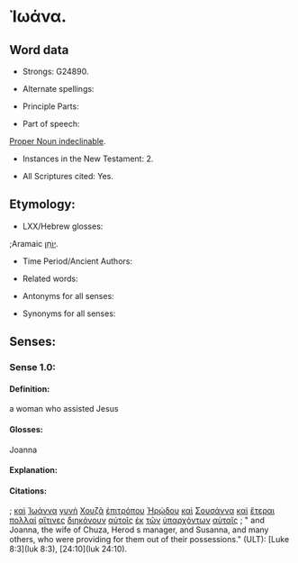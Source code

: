 # Ἰωάνα.

<!-- Status: S3=Needs2ndReview -->
<!-- Lexica used for edits: BDAG, LN, FFM, A-S  -->

## Word data

* Strongs: G24890.

* Alternate spellings:

* Principle Parts: 

* Part of speech: 

[Proper Noun indeclinable](http://ugg.readthedocs.io/en/latest/proper_noun_indeclinable.html).

* Instances in the New Testament: 2.

* All Scriptures cited: Yes.

## Etymology: 

* LXX/Hebrew glosses: 

;Aramaic [יוֺחַן](//en-uhal/????).

* Time Period/Ancient Authors: 

* Related words: 

* Antonyms for all senses:

* Synonyms for all senses: 

## Senses:

### Sense  1.0: 

#### Definition: 

a woman who assisted Jesus

#### Glosses: 

Joanna

#### Explanation: 

#### Citations: 

; [καὶ](../G25320/01.md) [Ἰωάννα](../G24890/01.md) [γυνὴ](../G11350/01.md) [Χουζᾶ](../G55290/01.md) [ἐπιτρόπου](../G20120/01.md) [Ἡρῴδου](../G22640/01.md) [καὶ](../G25320/01.md) [Σουσάννα](../G46770/01.md) [καὶ](../G25320/01.md) [ἕτεραι](../G20870/01.md) [πολλαί](../G41830/01.md) [αἵτινες](../G37480/01.md) [διηκόνουν](../G12470/01.md) [αὐτοῖς](../G08460/01.md) [ἐκ](../G15370/01.md) [τῶν](../G35880/01.md) [ὑπαρχόντων](../G52250/01.md) [αὐταῖς](../G08460/01.md)
; " and Joanna, the wife of Chuza, Herod s manager, and Susanna, and many others, who were providing for them out of their possessions." (ULT): 
[Luke 8:3](luk 8:3), [24:10](luk 24:10).
